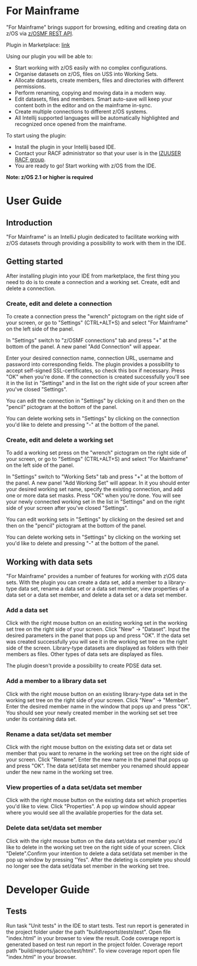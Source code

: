 # For Mainframe
"For Mainframe" brings support for browsing, editing and creating data on z/OS via 
<a href="https://www.ibm.com/docs/en/zos/2.4.0?topic=guide-using-zosmf-rest-services">z/OSMF REST API</a>.

Plugin in Marketplace: [link](https://plugins.jetbrains.com/plugin/16353-for-mainframe)

Using our plugin you will be able to:
* Start working with z/OS easily with no complex configurations.
* Organise datasets on z/OS, files on USS into Working Sets.
* Allocate datasets, create members, files and directories with different permissions.
* Perform renaming, copying and moving data in a modern way.
* Edit datasets, files and members. Smart auto-save will keep your content both in the editor and on the mainframe in-sync.
* Create multiple connections to different z/OS systems.
* All Intellij supported languages will be automatically highlighted and recognized once opened from the mainframe.

To start using the plugin:
* Install the plugin in your Intellij based IDE.
* Contact your RACF administrator so that your user is in the 
  <a href="https://www.ibm.com/docs/en/zos/2.4.0?topic=guide-security-structures-zosmf">IZUUSER RACF group</a>.
* You are ready to go! Start working with z/OS from the IDE.

**Note: z/OS 2.1 or higher is required**

# User Guide

## Introduction
"For Mainframe" is an IntelliJ plugin dedicated to facilitate working with z/OS datasets through providing a possibility to work with them in the IDE.

## Getting started
After installing plugin into your IDE from marketplace, the first thing you need to do is to create a connection and a working set.
Create, edit and delete a connection.

### Create, edit and delete a connection
To create a connection press the "wrench" pictogram on the right side of your screen, or go to "Settings" (CTRL+ALT+S) and select "For Mainframe" on the left side of the panel.

In "Settings" switch to "z/OSMF connections" tab and press "+" at the bottom of the panel. A new panel "Add Connection" will appear.

Enter your desired connection name, connection URL, username and password into corresponding fields. The plugin provides a possibility to accept self-signed SSL-certificates, so check this box if necessary. Press "OK" when you're done. If the connection is created successfully you'll see it in the list in "Settings" and in the list on the right side of your screen after you've closed "Settings".

You can edit the connection in "Settings" by clicking on it and then on the "pencil" pictogram at the bottom of the panel.

You can delete working sets in "Settings" by clicking on the connection you'd like to delete and pressing "-" at the bottom of the panel.
### Create, edit and delete a working set
To add a working set press on the "wrench" pictogram on the right side of your screen, or go to "Settings" (CTRL+ALT+S) and select "For Mainframe" on the left side of the panel.

In "Settings" switch to "Working Sets" tab and press "+" at the bottom of the panel. A new panel "Add Working Set" will appear. In it you should enter your desired working set name, specify the existing connection, and add one or more data set masks. Press "OK" when you're done. You will see your newly connected working set in the list in "Settings" and on the right side of your screen after you've closed "Settings".

You can edit working sets in "Settings" by clicking on the desired set and then on the "pencil" pictogram at the bottom of the panel.

You can delete working sets in "Settings" by clicking on the working set you'd like to delete and pressing "-" at the bottom of the panel.

## Working with data sets
"For Mainframe" provides a number of features for working with z\OS data sets. With the plugin you can create a data set, add a member to a library-type data set, rename a data set or a data set member, view properties of a data set or a data set member, and delete a data set or a data set member.

### Add a data set
Click with the right mouse button on an existing working set in the working set tree on the right side of your screen. Click "New" → "Dataset". Input the desired parameters in the panel that pops up and press "OK". If the data set was created successfully you will see it in the working set tree on the right side of the screen. Library-type datasets are displayed as folders with their members as files. Other types of data sets are displayed as files.

The plugin doesn't provide a possibility to create PDSE data set.

### Add a member to a library data set
Click with the right mouse button on an existing library-type data set in the working set tree on the right side of your screen. Click "New" → "Member". Enter the desired member name in the window that pops up and press "OK". You should see your newly created member in the working set set tree under its containing data set.

### Rename a data set/data set member
Click with the right mouse button on the existing data set or data set member that you want to rename in the working set tree on the right side of your screen. Click "Rename". Enter the new name in the panel that pops up and press "OK". The data set/data set member you renamed should appear under the new name in the working set tree.

### View properties of a data set/data set member
Click with the right mouse button on the existing data set which properties you'd like to view. Click "Properties". A pop up window should appear where you would see all the available properties for the data set.

### Delete data set/data set member
Click with the right mouse button on the data set/data set member you'd like to delete in the working set tree on the right side of your screen. Click "Delete".Confirm your intention to delete a data set/data set member in the pop up window by pressing "Yes". After the deleting is complete you should no longer see the data set/data set member in the working set tree.

# Developer Guide

## Tests
Run task "Unit tests" in the IDE to start tests. Test run report is generated in the project folder under the path "build\reports\tests\test". Open file "index.html" in your browser to view the result. Code coverage report is generated based on test run report in the project folder. Coverage report path "build/reports/jacoco/test/html". To view coverage report open file "index.html" in your browser.
